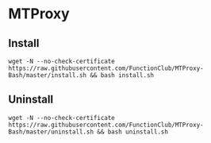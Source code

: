 # MTProxy
## Install
```text
wget -N --no-check-certificate https://raw.githubusercontent.com/FunctionClub/MTProxy-Bash/master/install.sh && bash install.sh
```
## Uninstall
```text
wget -N --no-check-certificate https://raw.githubusercontent.com/FunctionClub/MTProxy-Bash/master/uninstall.sh && bash uninstall.sh
```
